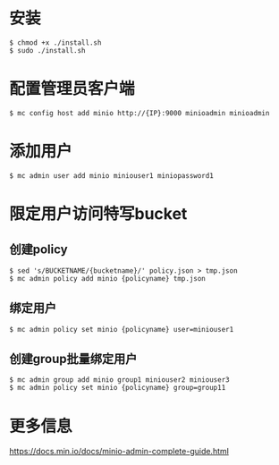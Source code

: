 # 安装
```shell
$ chmod +x ./install.sh
$ sudo ./install.sh
```

# 配置管理员客户端
```shell
$ mc config host add minio http://{IP}:9000 minioadmin minioadmin
```

# 添加用户
```shell
$ mc admin user add minio miniouser1 miniopassword1
```

# 限定用户访问特写bucket

## 创建policy
```shell
$ sed 's/BUCKETNAME/{bucketname}/' policy.json > tmp.json
$ mc admin policy add minio {policyname} tmp.json
```

## 绑定用户
```shell
$ mc admin policy set minio {policyname} user=miniouser1
```

## 创建group批量绑定用户
```shell
$ mc admin group add minio group1 miniouser2 miniouser3
$ mc admin policy set minio {policyname} group=group11
```

# 更多信息
https://docs.min.io/docs/minio-admin-complete-guide.html
